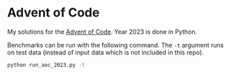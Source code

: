 # Advent of Code 

My solutions for the [Advent of Code](https://adventofcode.com/). Year 2023 is done in Python.

Benchmarks can be run with the following command. The `-t` argument runs on test data (instead of input data which is not included in this repo).
```bash
python run_aoc_2023.py -t
```
